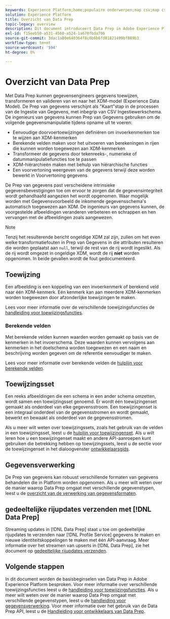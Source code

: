 ```yaml
---
keywords: Experience Platform;home;populaire onderwerpen;map csv;map csv-bestand;map csv-bestand toewijzen aan xdm;map csv aan xdm;ui guide;mapper;mapping;data prep;data voorbereiden;voorbereiden van gegevens;
solution: Experience Platform
title: Overzicht van Data Prep
topic-legacy: overview
description: Dit document introduceert Data Prep in Adobe Experience Platform.
exl-id: f15eeb50-a531-4560-a524-1a670fbda706
source-git-commit: 3dac1a80e640364f8c0b6b6fd81821499bf889b3
workflow-type: tm+mt
source-wordcount: '594'
ht-degree: 0%

---
```



# Overzicht van Data Prep

Met Data Prep kunnen gegevensengineers gegevens toewijzen, transformeren en valideren van en naar het XDM-model (Experience Data Model). De Prep van gegevens verschijnt als &quot;Kaart&quot;stap in de processen van de Ingestie van Gegevens, met inbegrip van CSV Ingestiewerkschema. De ingenieurs van gegevens kunnen Prep van Gegevens gebruiken om de volgende gegevensmanipulatie tijdens opname uit te voeren:

- Eenvoudige doorvoertoewijzingen definiëren om invoerkenmerken toe te wijzen aan XDM-kenmerken
- Berekende velden maken voor het uitvoeren van berekeningen in rijen die kunnen worden toegewezen aan XDM-kenmerken
- Transformeer de gegevens door tekenreeks-, numerieke of datummanipulatiefuncties toe te passen
- XDM-hiërarchieën maken met behulp van hiërarchische functies
- Een voorvertoning weergeven van de gegevens terwijl deze worden bewerkt in Voorvertoning gegevens

De Prep van gegevens past verscheidene intrinsieke gegevensbevestigingen toe om ervoor te zorgen dat de gegevensintegriteit wordt gehandhaafd aangezien het wordt opgenomen. Waar mogelijk worden met Gegevensvoorbeeld de inkomende gegevensschema&#39;s automatisch toegewezen aan XDM. De ingenieurs van gegevens kunnen, de voorgestelde afbeeldingen veranderen verbeteren en schrappen en hen vervangen met de afbeeldingen zoals aangewezen.

>[!NOTE]
>
>Tenzij het resulterende bericht ongeldige XDM zal zijn, zullen om het even welke transformatiefouten in Prep van Gegevens in die attributen resulteren die worden geplaatst aan `null`, terwijl de rest van de rij wordt ingeslikt. Als de rij wordt omgezet in ongeldige XDM, wordt de rij **niet** worden opgenomen. In beide gevallen wordt de fout gedocumenteerd.

## Toewijzing

Een afbeelding is een koppeling van een invoerkenmerk of berekend veld naar één XDM-kenmerk. Eén kenmerk kan aan meerdere XDM-kenmerken worden toegewezen door afzonderlijke toewijzingen te maken.

Lees voor meer informatie over de verschillende toewijzingsfuncties de [handleiding voor toewijzingsfuncties](./functions.md).

### Berekende velden

Met berekende velden kunnen waarden worden gemaakt op basis van de kenmerken in het invoerschema. Deze waarden kunnen vervolgens aan kenmerken in het doelschema worden toegewezen en een naam en beschrijving worden gegeven om de referentie eenvoudiger te maken.

Lees voor meer informatie over berekende velden de [hulplijn voor berekende velden](./functions.md#calculated-fields).

## Toewijzingsset

Een reeks afbeeldingen die een schema in een ander schema omzetten, wordt samen een toewijzingsset genoemd. Er wordt één toewijzingenset gemaakt als onderdeel van elke gegevensstroom. Een toewijzingenset is een integraal onderdeel van de gegevensstromen en wordt gemaakt, bewerkt en bewaakt als onderdeel van de gegevensstromen.

Als u meer wilt weten over toewijzingssets, zoals het gebruik van de velden in een toewijzingsset, leest u de [hulplijn voor toewijzingenset](./mapping-set.md). Als u wilt leren hoe u een toewijzingenset maakt en andere API-aanroepen kunt gebruiken die betrekking hebben op toewijzingssets, leest u de sectie voor de toewijzingenset in het dialoogvenster [ontwikkelaarsgids](./api/mapping-set.md).

## Gegevensverwerking

De Prep van gegevens kan robuust verschillende formaten van gegevens behandelen die in Platform worden opgenomen. Als u meer wilt weten over de manier waarop Data Prep omgaat met verschillende gegevenstypen, leest u de [overzicht van de verwerking van gegevensformaten](./data-handling.md).

## gedeeltelijke rijupdates verzenden met [!DNL Data Prep]

Streaming updates in [!DNL Data Prep] staat u toe om gedeeltelijke rijupdates te verzenden naar [!DNL Profile Service] gegevens te maken en nieuwe identiteitskoppelingen te maken met één API-aanvraag. Meer informatie over het streamen van upserts in [!DNL Data Prep], zie het document op [gedeeltelijke rijupdates verzenden](./upserts.md).

## Volgende stappen

In dit document worden de basisbeginselen van Data Prep in Adobe Experience Platform besproken. Voor meer informatie over verschillende toewijzingsfuncties leest u de [handleiding voor toewijzingsfuncties](./functions.md). Als u meer wilt weten over de manier waarop Data Prep omgaat met verschillende gegevenstypen, leest u de [handleiding voor gegevensverwerking](./data-handling.md#dates). Voor meer informatie over het gebruik van de Data Prep API, leest u de [Handleiding voor ontwikkelaars van Data Prep](api/overview.md).
